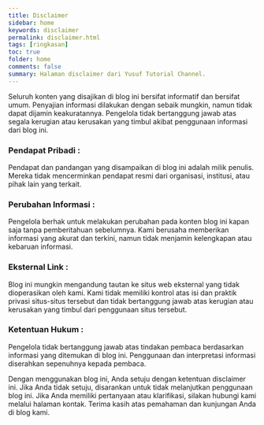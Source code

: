 ```yaml
---
title: Disclaimer
sidebar: home
keywords: disclaimer
permalink: disclaimer.html
tags: [ringkasan]
toc: true
folder: home
comments: false
summary: Halaman disclaimer dari Yusuf Tutorial Channel.
---
```


Seluruh konten yang disajikan di blog ini bersifat informatif dan bersifat umum. Penyajian informasi dilakukan dengan sebaik mungkin, namun tidak dapat dijamin keakuratannya. Pengelola tidak bertanggung jawab atas segala kerugian atau kerusakan yang timbul akibat penggunaan informasi dari blog ini.

### Pendapat Pribadi :

Pendapat dan pandangan yang disampaikan di blog ini adalah milik penulis. Mereka tidak mencerminkan pendapat resmi dari organisasi, institusi, atau pihak lain yang terkait.

### Perubahan Informasi :

Pengelola berhak untuk melakukan perubahan pada konten blog ini kapan saja tanpa pemberitahuan sebelumnya. Kami berusaha memberikan informasi yang akurat dan terkini, namun tidak menjamin kelengkapan atau kebaruan informasi.

### Eksternal Link :

Blog ini mungkin mengandung tautan ke situs web eksternal yang tidak dioperasikan oleh kami. Kami tidak memiliki kontrol atas isi dan praktik privasi situs-situs tersebut dan tidak bertanggung jawab atas kerugian atau kerusakan yang timbul dari penggunaan situs tersebut.

### Ketentuan Hukum :

Pengelola tidak bertanggung jawab atas tindakan pembaca berdasarkan informasi yang ditemukan di blog ini. Penggunaan dan interpretasi informasi diserahkan sepenuhnya kepada pembaca.

Dengan menggunakan blog ini, Anda setuju dengan ketentuan disclaimer ini. Jika Anda tidak setuju, disarankan untuk tidak melanjutkan penggunaan blog ini. Jika Anda memiliki pertanyaan atau klarifikasi, silakan hubungi kami melalui halaman kontak. Terima kasih atas pemahaman dan kunjungan Anda di blog kami.